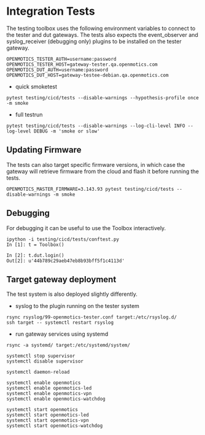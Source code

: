 # Integration Tests

The testing toolbox uses the following environment variables to connect to the
tester and dut gateways.  The tests also expects the event_observer and
syslog_receiver (debugging only) plugins to be installed on the tester gateway.

```
OPENMOTICS_TESTER_AUTH=username:password
OPENMOTICS_TESTER_HOST=gateway-tester.qa.openmotics.com
OPENMOTICS_DUT_AUTH=username:password
OPENMOTICS_DUT_HOST=gateway-testee-debian.qa.openmotics.com
```

- quick smoketest

```
pytest testing/cicd/tests --disable-warnings --hypothesis-profile once -m smoke
```

- full testrun

```
pytest testing/cicd/tests --disable-warnings --log-cli-level INFO --log-level DEBUG -m 'smoke or slow'
```

## Updating Firmware

The tests can also target specific firmware versions, in which case the gateway
will retrieve firmware from the cloud and flash it before running the tests.

```
OPENMOTICS_MASTER_FIRMWARE=3.143.93 pytest testing/cicd/tests --disable-warnings -m smoke
```

## Debugging

For debugging it can be useful to use the Toolbox interactively.

```
ipython -i testing/cicd/tests/conftest.py
In [1]: t = Toolbox()

In [2]: t.dut.login()
Out[2]: u'44b789c29aeb47eb8b93bff5f1c4113d'
```

## Target gateway deployment

The test system is also deployed slightly differently.

- syslog to the plugin running on the tester system

```
rsync rsyslog/99-openmotics-tester.conf target:/etc/rsyslog.d/
ssh target -- systemctl restart rsyslog
```

- run gateway services using systemd

```
rsync -a systemd/ target:/etc/systemd/system/
```

```
systemctl stop supervisor
systemctl disable supervisor

systemctl daemon-reload

systemctl enable openmotics
systemctl enable openmotics-led
systemctl enable openmotics-vpn
systemctl enable openmotics-watchdog

systemctl start openmotics
systemctl start openmotics-led
systemctl start openmotics-vpn
systemctl start openmotics-watchdog
```
